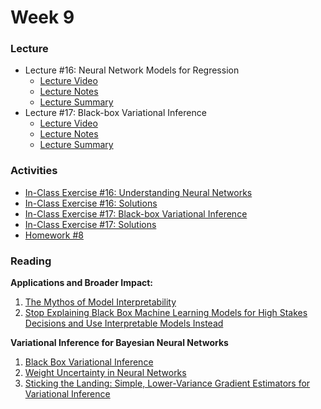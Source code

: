 # Week 9

### Lecture
- Lecture #16: Neural Network Models for Regression
  - [Lecture Video](https://youtu.be/GdwF4YxTo50)
  - [Lecture Notes](https://github.com/onefishy/am207/blob/master/Lectures/lecture_16_notes.ipynb)
  - [Lecture Summary](https://github.com/onefishy/am207/blob/master/Lectures/lecture_16_summary.ipynb)
- Lecture #17: Black-box Variational Inference
  - [Lecture Video](https://youtu.be/jntZBAJVOtk)
  - [Lecture Notes](https://github.com/onefishy/am207/blob/master/Lectures/lecture_17_notes.ipynb)
  - [Lecture Summary](https://github.com/onefishy/am207/blob/master/Lectures/lecture_17_summary.ipynb)

### Activities
- [In-Class Exercise #16: Understanding Neural Networks](https://deepnote.com/workspace/weiwei-pan-2902decb-902f-40cc-9fa6-af2e3f31f15b/project/AM207Fall202116-neural-networks-7f0aea0f-c2fd-4232-8477-fc8c0a45e4d3)
- [In-Class Exercise #16: Solutions](https://deepnote.com/workspace/weiwei-pan-2902decb-902f-40cc-9fa6-af2e3f31f15b/project/SolutionsAM207Fall202116-neural-networks-5576acae-573d-4858-98f8-e5dfbd8a2d44/%2FIn-Class%20Exercises%2F16_neural_networks.ipynb)
- [In-Class Exercise #17: Black-box Variational Inference](https://deepnote.com/workspace/weiwei-pan-2902decb-902f-40cc-9fa6-af2e3f31f15b/project/AM207Fall202117-bbvi-69194c54-a592-4f5c-915e-6b438e00996f)
- [In-Class Exercise #17: Solutions](https://deepnote.com/workspace/weiwei-pan-2902decb-902f-40cc-9fa6-af2e3f31f15b/project/SolutionsAM207Fall202117-bbvi-68d30567-c07f-44a3-bc3b-a11589918ca8/%2FIn-Class%20Exercises%2F17_bbvi.ipynb)
- [Homework #8](https://github.com/onefishy/am207/blob/master/HW/AM207_HW8.ipynb)

### Reading
**Applications and Broader Impact:**

1.  [The Mythos of Model Interpretability](https://arxiv.org/pdf/1606.03490.pdf)
2.  [Stop Explaining Black Box Machine Learning Models for High Stakes Decisions and Use Interpretable Models Instead](https://arxiv.org/pdf/1811.10154.pdf)

**Variational Inference for Bayesian Neural Networks**

1.  [Black Box Variational Inference](https://arxiv.org/abs/1401.0118)
2.  [Weight Uncertainty in Neural Networks](https://arxiv.org/abs/1505.05424)
3.  [Sticking the Landing: Simple, Lower-Variance Gradient Estimators for Variational Inference](https://arxiv.org/abs/1703.09194)
